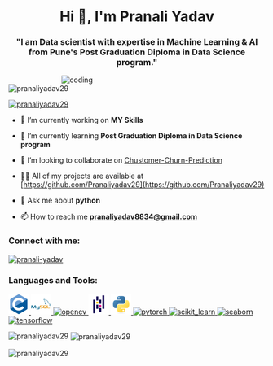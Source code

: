 <h1 align="center">Hi 👋, I'm Pranali Yadav</h1>
<h3 align="center">"I am Data scientist with expertise in Machine Learning & AI from Pune's Post Graduation Diploma in Data Science program."</h3>
<img align="right" alt="coding" width="400" src="https://cdn.dribbble.com/users/2646423/screenshots/5507196/computer.gif">
<p align="left"> <img src="https://komarev.com/ghpvc/?username=pranaliyadav29&label=Profile%20views&color=0e75b6&style=flat" alt="pranaliyadav29" /> </p>

<p align="left"> <a href="https://github.com/ryo-ma/github-profile-trophy"><img src="https://github-profile-trophy.vercel.app/?username=pranaliyadav29" alt="pranaliyadav29" /></a> </p>

- 🔭 I’m currently working on **MY Skills**

- 🌱 I’m currently learning **Post Graduation Diploma in Data Science program**

- 👯 I’m looking to collaborate on [Chustomer-Churn-Prediction](https://github.com/Pranaliyadav29/Chustomer-Churn)

- 👨‍💻 All of my projects are available at [https://github.com/Pranaliyadav29](https://github.com/Pranaliyadav29)

- 💬 Ask me about **python**

- 📫 How to reach me **pranaliyadav8834@gmail.com**

<h3 align="left">Connect with me:</h3>
<p align="left">
<a href="https://linkedin.com/in/pranali-yadav" target="blank"><img align="center" src="https://raw.githubusercontent.com/rahuldkjain/github-profile-readme-generator/master/src/images/icons/Social/linked-in-alt.svg" alt="pranali-yadav" height="30" width="40" /></a>
</p>

<h3 align="left">Languages and Tools:</h3>
<p align="left"> <a href="https://www.cprogramming.com/" target="_blank" rel="noreferrer"> <img src="https://raw.githubusercontent.com/devicons/devicon/master/icons/c/c-original.svg" alt="c" width="40" height="40"/> </a> <a href="https://www.mysql.com/" target="_blank" rel="noreferrer"> <img src="https://raw.githubusercontent.com/devicons/devicon/master/icons/mysql/mysql-original-wordmark.svg" alt="mysql" width="40" height="40"/> </a> <a href="https://opencv.org/" target="_blank" rel="noreferrer"> <img src="https://www.vectorlogo.zone/logos/opencv/opencv-icon.svg" alt="opencv" width="40" height="40"/> </a> <a href="https://pandas.pydata.org/" target="_blank" rel="noreferrer"> <img src="https://raw.githubusercontent.com/devicons/devicon/2ae2a900d2f041da66e950e4d48052658d850630/icons/pandas/pandas-original.svg" alt="pandas" width="40" height="40"/> </a> <a href="https://www.python.org" target="_blank" rel="noreferrer"> <img src="https://raw.githubusercontent.com/devicons/devicon/master/icons/python/python-original.svg" alt="python" width="40" height="40"/> </a> <a href="https://pytorch.org/" target="_blank" rel="noreferrer"> <img src="https://www.vectorlogo.zone/logos/pytorch/pytorch-icon.svg" alt="pytorch" width="40" height="40"/> </a> <a href="https://scikit-learn.org/" target="_blank" rel="noreferrer"> <img src="https://upload.wikimedia.org/wikipedia/commons/0/05/Scikit_learn_logo_small.svg" alt="scikit_learn" width="40" height="40"/> </a> <a href="https://seaborn.pydata.org/" target="_blank" rel="noreferrer"> <img src="https://seaborn.pydata.org/_images/logo-mark-lightbg.svg" alt="seaborn" width="40" height="40"/> </a> <a href="https://www.tensorflow.org" target="_blank" rel="noreferrer"> <img src="https://www.vectorlogo.zone/logos/tensorflow/tensorflow-icon.svg" alt="tensorflow" width="40" height="40"/> </a> </p>

<p><img align="left" src="https://github-readme-stats.vercel.app/api/top-langs?username=pranaliyadav29&show_icons=true&locale=en&layout=compact" alt="pranaliyadav29" /></p>

<p>&nbsp;<img align="center" src="https://github-readme-stats.vercel.app/api?username=pranaliyadav29&show_icons=true&locale=en" alt="pranaliyadav29" /></p>

<p><img align="center" src="https://github-readme-streak-stats.herokuapp.com/?user=pranaliyadav29&" alt="pranaliyadav29" /></p>
